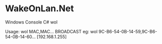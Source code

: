 # WakeOnLan.Net
Windows Console C# wol

Usage:
	wol MAC,MAC... BROADCAST
		eg: wol 9C-B6-54-0B-14-59,9C-B6-54-0B-14-60... [192.168.1.255]
